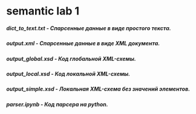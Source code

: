 # semantic lab 1
##### dict_to_text.txt - Спарсенные данные в виде простого текста.
##### output.xml - Спарсенные данные в виде XML документа.
##### output_global.xsd - Код глобальной XML-схемы.
##### output_local.xsd - Код локальной XML-схемы.
##### output_simple.xsd - Локальная XML-схема без значений элементов.
##### parser.ipynb - Код парсера на python.
